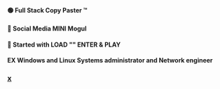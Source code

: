 #### 🟢 Full Stack Copy Paster ™
#### 🚫 Social Media MINI Mogul
#### 🌅 Started with LOAD "" ENTER & PLAY
#### **EX** Windows and Linux Systems administrator and Network engineer

### [**x**](https://x.com/ivanbuncic)
